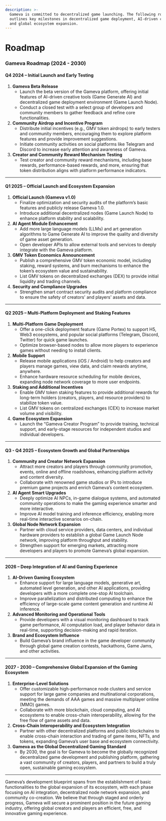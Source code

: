 ```yaml
---
description: >-
  Gameva is committed to decentralized game launching. The following roadmap
  outlines key milestones in decentralized game deployment, AI-driven creation,
  and global ecosystem expansion.
---
```


# Roadmap

### **Gameva Roadmap (2024 - 2030)**

#### **Q4 2024 – Initial Launch and Early Testing**

1. **Gameva Beta Release**
   * Launch the beta version of the Gameva platform, offering initial features of AI-driven creative tools (Game Generate AI) and decentralized game deployment environment (Game Launch Node).
   * Conduct a closed test with a select group of developers and community members to gather feedback and refine core functionalities.
2. **Community Airdrop and Incentive Program**
   * Distribute initial incentives (e.g., GMV token airdrops) to early testers and community members, encouraging them to explore platform features and provide improvement suggestions.
   * Initiate community activities on social platforms like Telegram and Discord to increase early attention and awareness of Gameva.
3. **Creator and Community Reward Mechanism Testing**
   * Test creator and community reward mechanisms, including base rewards, performance-based rewards, and more, ensuring that token distribution aligns with platform performance indicators.

***

#### **Q1 2025 – Official Launch and Ecosystem Expansion**

1. **Official Launch (Gameva v1.0)**
   * Finalize optimization and security audits of the platform’s basic features and publicly release Gameva 1.0.
   * Introduce additional decentralized nodes (Game Launch Node) to enhance platform stability and scalability.
2. **AI Agent Module Enhancement**
   * Add more large language models (LLMs) and art generation algorithms to Game Generate AI to improve the quality and diversity of game asset generation.
   * Open developer APIs to allow external tools and services to deeply integrate with the Gameva platform.
3. **GMV Token Economics Announcement**
   * Publish a comprehensive GMV token economic model, including staking, reward systems, and burn mechanisms to enhance the token’s ecosystem value and sustainability.
   * List GMV tokens on decentralized exchanges (DEX) to provide initial liquidity and trading channels.
4. **Security and Compliance Upgrades**
   * Strengthen smart contract security audits and platform compliance to ensure the safety of creators' and players' assets and data.

***

#### **Q2 2025 – Multi-Platform Deployment and Staking Features**

1. **Multi-Platform Game Deployment**
   * Offer a one-click deployment feature (Game Portex) to support H5, Web3 ecosystems, and popular social platforms (Telegram, Discord, Twitter) for quick game launches.
   * Optimize browser-based nodes to allow more players to experience games without needing to install clients.
2. **Mobile Support**
   * Release mobile applications (iOS / Android) to help creators and players manage games, view data, and claim rewards anytime, anywhere.
   * Enhance hardware resource scheduling for mobile devices, expanding node network coverage to more user endpoints.
3. **Staking and Additional Incentives**
   * Enable GMV token staking features to provide additional rewards for long-term holders (creators, players, and resource providers) to stabilize token value.
   * List GMV tokens on centralized exchanges (CEX) to increase market volume and visibility.
4. **Game Ecosystem Expansion**
   * Launch the “Gameva Creator Program” to provide training, technical support, and early-stage resources for independent studios and individual developers.

***

#### **Q3 - Q4 2025 – Ecosystem Growth and Global Partnerships**

1. **Community and Creator Network Expansion**
   * Attract more creators and players through community promotion, events, online and offline roadshows, enhancing platform activity and content diversity.
   * Collaborate with renowned game studios or IPs to introduce premium game projects and enrich Gameva’s content ecosystem.
2. **AI Agent Smart Upgrades**
   * Deeply optimize AI NPCs, in-game dialogue systems, and automated community operations to make the gaming experience smarter and more interactive.
   * Improve AI model training and inference efficiency, enabling more real-time interactive scenarios on-chain.
3. **Global Node Network Expansion**
   * Partner with cloud service providers, data centers, and individual hardware providers to establish a global Game Launch Node network, improving platform throughput and stability.
   * Strengthen support for emerging markets, attracting more developers and players to promote Gameva’s global expansion.

***

#### **2026 – Deep Integration of AI and Gaming Experience**

1. **AI-Driven Gaming Ecosystem**
   * Enhance support for large language models, generative art, automated level generation, and other AI applications, providing developers with a more complete one-stop AI toolchain.
   * Improve parallelization and distributed computing to enhance the efficiency of large-scale game content generation and runtime AI inference.
2. **Advanced Monitoring and Operational Tools**
   * Provide developers with a visual monitoring dashboard to track game performance, AI computation load, and player behavior data in real-time, supporting decision-making and rapid iteration.
3. **Brand and Ecosystem Influence**
   * Build Gameva’s brand influence in the game developer community through global game creation contests, hackathons, Game Jams, and other activities.

***

#### **2027 - 2030 – Comprehensive Global Expansion of the Gaming Ecosystem**

1. **Enterprise-Level Solutions**
   * Offer customizable high-performance node clusters and service support for large game companies and multinational corporations, meeting the demands of AAA games and massive multiplayer online (MMO) games.
   * Collaborate with more blockchain, cloud computing, and AI ecosystems to enable cross-chain interoperability, allowing for the free flow of game assets and data.
2. **Cross-Chain Interoperability and Ecosystem Integration**
   * Partner with other decentralized platforms and public blockchains to enable cross-chain interaction and trading of game items, NFTs, and tokens, expanding Gameva’s user base and ecosystem connectivity.
3. **Gameva as the Global Decentralized Gaming Standard**
   * By 2030, the goal is for Gameva to become the globally recognized decentralized game development and publishing platform, gathering a vast community of creators, players, and partners to build a truly open, sustainable gaming ecosystem.

***

Gameva’s development blueprint spans from the establishment of basic functionalities to the global expansion of its ecosystem, with each phase focusing on AI integration, decentralized node network expansion, and community co-creation. We believe that through staged and orderly progress, Gameva will secure a prominent position in the future gaming industry, offering global creators and players an efficient, free, and innovative gaming experience.
